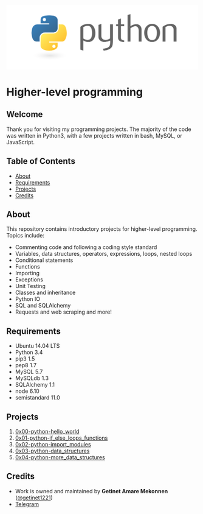![logo](https://github.com/getinet1221/alx-higher_level_programming/blob/master/python.png)
# Higher-level programming
## Welcome
Thank you for visiting my programming projects. The majority of the code was written in Python3, with a few projects written in bash, MySQL, or JavaScript.
## Table of Contents
-  [About](https://github.com/getinet1221/alx-higher_level_programming#about)
-  [Requirements](https://github.com/getinet1221/alx-higher_level_programming#requirements)
-  [Projects](https://github.com/getinet1221/alx-higher_level_programming#projects)
-  [Credits](https://github.com/getinet1221/alx-higher_level_programming#credits)
## About
This repository contains introductory projects for higher-level programming. Topics include:

- Commenting code and following a coding style standard
- Variables, data structures, operators, expressions, loops, nested loops
- Conditional statements
- Functions
- Importing
- Exceptions
- Unit Testing
- Classes and inheritance
- Python IO
- SQL and SQLAlchemy
- Requests and web scraping and more!
## Requirements
- Ubuntu 14.04 LTS
- Python 3.4
- pip3 1.5
- pep8 1.7
- MySQL 5.7
- MySQLdb 1.3
- SQLAlchemy 1.1
- node 6.10
- semistandard 11.0
## Projects
1. [0x00-python-hello_world](https://github.com/getinet1221/alx-higher_level_programming/tree/master/0x00-python-hello_world)
2. [0x01-python-if_else_loops_functions](https://github.com/getinet1221/alx-higher_level_programming/tree/master/0x01-python-if_else_loops_functions)
3. [0x02-python-import_modules](https://github.com/getinet1221/alx-higher_level_programming/tree/master/0x02-python-import_modules)
4. [0x03-python-data_structures](https://github.com/getinet1221/alx-higher_level_programming/tree/master/0x03-python-data_structures)
5. [0x04-python-more_data_structures](https://github.com/getinet1221/alx-higher_level_programming/tree/master/0x04-python-more_data_structures)

## Credits
- Work is owned and maintained by **Getinet Amare Mekonnen** ([@getinet1221](https://github.com/getinet1221))
- [Telegram](https://t.me/gama1221)
